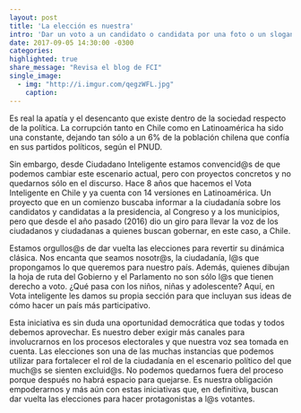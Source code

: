 ```yaml
---
layout: post
title: 'La elección es nuestra'
intro: 'Dar un voto a un candidato o candidata por una foto o un slogan ha quedado obsoleto. Hoy los ciudadanos y ciudadanas buscamos ideas y propuestas que nos hagan sentido y nos permitan identificarnos en nuestro diario vivir.'
date: 2017-09-05 14:30:00 -0300
categories:
highlighted: true
share_message: "Revisa el blog de FCI"
single_image:
  - img: "http://i.imgur.com/qegzWFL.jpg"
    caption:
---
```

Es real la apatía y el desencanto que existe dentro de la sociedad respecto de la política. La corrupción tanto en Chile como en Latinoamérica ha sido una constante, dejando tan sólo a un 6% de la población chilena que confía en sus partidos políticos, según el PNUD.

Sin embargo, desde Ciudadano Inteligente estamos convencid@s de que podemos cambiar este escenario actual, pero con proyectos concretos y no quedarnos sólo en el discurso. Hace 8 años que hacemos el Vota Inteligente en Chile y ya cuenta con 14 versiones en Latinoamérica. Un proyecto que en un comienzo buscaba informar a la ciudadanía sobre los candidatos y candidatas a la presidencia, al Congreso y a los municipios, pero que desde el año pasado (2016) dio un giro para llevar la voz de los ciudadanos y ciudadanas a quienes buscan gobernar, en este caso, a Chile.

Estamos orgullos@s de dar vuelta las elecciones para revertir su dinámica clásica. Nos encanta que seamos nosotr@s, la ciudadanía, l@s que propongamos lo que queremos para nuestro país. Además, quienes dibujan la hoja de ruta del Gobierno y el Parlamento no son sólo l@s que tienen derecho a voto. ¿Qué pasa con los niños, niñas y adolescente? Aquí, en Vota inteligente les damos su propia sección para que incluyan sus ideas de cómo hacer un país más participativo.

Esta iniciativa es sin duda una oportunidad democrática que todas y todos debemos aprovechar. Es nuestro deber exigir más canales para involucrarnos en los procesos electorales y que nuestra voz sea tomada en cuenta. Las elecciones son una de las muchas instancias que podemos utilizar para fortalecer el rol de la ciudadanía en el escenario político del que much@s se sienten excluid@s. No podemos quedarnos fuera del proceso porque después no habrá espacio para quejarse. Es nuestra obligación empoderarnos y más aún con estas iniciativas que, en definitiva, buscan dar vuelta las elecciones para hacer protagonistas a l@s votantes.
